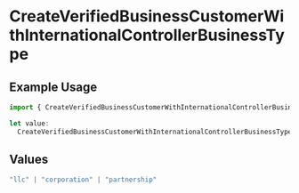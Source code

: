 # CreateVerifiedBusinessCustomerWithInternationalControllerBusinessType

## Example Usage

```typescript
import { CreateVerifiedBusinessCustomerWithInternationalControllerBusinessType } from "dwolla-typescript/models";

let value:
  CreateVerifiedBusinessCustomerWithInternationalControllerBusinessType = "llc";
```

## Values

```typescript
"llc" | "corporation" | "partnership"
```